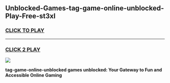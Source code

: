 
## Unblocked-Games-tag-game-online-unblocked-Play-Free-st3xl
<h3>
<a href="https://premium76.site?title=tag-game-online-unblocked&ref=20M">CLICK TO PLAY</a></h3>
<hr>

<h3>
<a href="https://premium76.site?title=tag-game-online-unblocked&ref=20M">CLICK 2 PLAY</a>
  
</h3>

<a href="https://premium76.site?title=tag-game-online-unblocked&ref=19M"><img src="https://clearcache.store/games.png"></a>


**tag-game-online-unblocked games unblocked: Your Gateway to Fun and Accessible Online Gaming**
